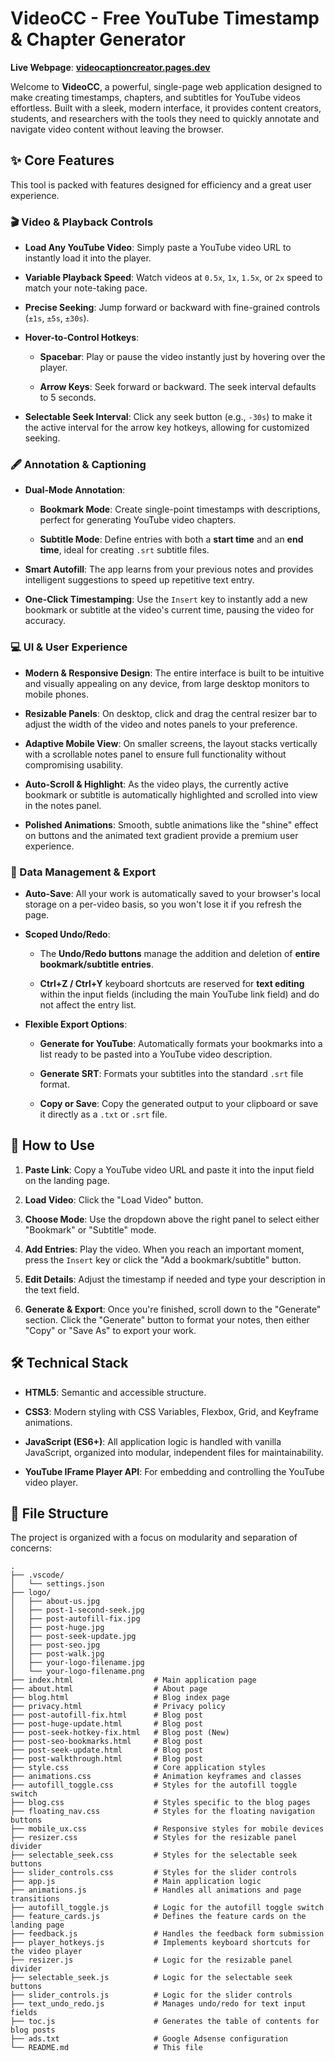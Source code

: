 # VideoCC - Free YouTube Timestamp & Chapter Generator

**Live Webpage**: **[videocaptioncreator.pages.dev](https://videocaptioncreator.pages.dev/)**

Welcome to **VideoCC**, a powerful, single-page web application designed to make creating timestamps, chapters, and subtitles for YouTube videos effortless. Built with a sleek, modern interface, it provides content creators, students, and researchers with the tools they need to quickly annotate and navigate video content without leaving the browser.

## ✨ Core Features

This tool is packed with features designed for efficiency and a great user experience.

### 🎬 Video & Playback Controls

-   **Load Any YouTube Video**: Simply paste a YouTube video URL to instantly load it into the player.
    
-   **Variable Playback Speed**: Watch videos at `0.5x`, `1x`, `1.5x`, or `2x` speed to match your note-taking pace.
    
-   **Precise Seeking**: Jump forward or backward with fine-grained controls (`±1s`, `±5s`, `±30s`).
    
-   **Hover-to-Control Hotkeys**:
    
    -   **Spacebar**: Play or pause the video instantly just by hovering over the player.
        
    -   **Arrow Keys**: Seek forward or backward. The seek interval defaults to 5 seconds.
        
-   **Selectable Seek Interval**: Click any seek button (e.g., `-30s`) to make it the active interval for the arrow key hotkeys, allowing for customized seeking.
    

### 🖋️ Annotation & Captioning

-   **Dual-Mode Annotation**:
    
    -   **Bookmark Mode**: Create single-point timestamps with descriptions, perfect for generating YouTube video chapters.
        
    -   **Subtitle Mode**: Define entries with both a **start time** and an **end time**, ideal for creating `.srt` subtitle files.
        
-   **Smart Autofill**: The app learns from your previous notes and provides intelligent suggestions to speed up repetitive text entry.
    
-   **One-Click Timestamping**: Use the `Insert` key to instantly add a new bookmark or subtitle at the video's current time, pausing the video for accuracy.
    

### 💻 UI & User Experience

-   **Modern & Responsive Design**: The entire interface is built to be intuitive and visually appealing on any device, from large desktop monitors to mobile phones.
    
-   **Resizable Panels**: On desktop, click and drag the central resizer bar to adjust the width of the video and notes panels to your preference.
    
-   **Adaptive Mobile View**: On smaller screens, the layout stacks vertically with a scrollable notes panel to ensure full functionality without compromising usability.
    
-   **Auto-Scroll & Highlight**: As the video plays, the currently active bookmark or subtitle is automatically highlighted and scrolled into view in the notes panel.
    
-   **Polished Animations**: Smooth, subtle animations like the "shine" effect on buttons and the animated text gradient provide a premium user experience.
    

### 💾 Data Management & Export

-   **Auto-Save**: All your work is automatically saved to your browser's local storage on a per-video basis, so you won't lose it if you refresh the page.
    
-   **Scoped Undo/Redo**:
    
    -   The **Undo/Redo buttons** manage the addition and deletion of **entire bookmark/subtitle entries**.
        
    -   **Ctrl+Z / Ctrl+Y** keyboard shortcuts are reserved for **text editing** within the input fields (including the main YouTube link field) and do not affect the entry list.
        
-   **Flexible Export Options**:
    
    -   **Generate for YouTube**: Automatically formats your bookmarks into a list ready to be pasted into a YouTube video description.
        
    -   **Generate SRT**: Formats your subtitles into the standard `.srt` file format.
        
    -   **Copy or Save**: Copy the generated output to your clipboard or save it directly as a `.txt` or `.srt` file.
        

## 🚀 How to Use

1.  **Paste Link**: Copy a YouTube video URL and paste it into the input field on the landing page.
    
2.  **Load Video**: Click the "Load Video" button.
    
3.  **Choose Mode**: Use the dropdown above the right panel to select either "Bookmark" or "Subtitle" mode.
    
4.  **Add Entries**: Play the video. When you reach an important moment, press the `Insert` key or click the "Add a bookmark/subtitle" button.
    
5.  **Edit Details**: Adjust the timestamp if needed and type your description in the text field.
    
6.  **Generate & Export**: Once you're finished, scroll down to the "Generate" section. Click the "Generate" button to format your notes, then either "Copy" or "Save As" to export your work.
    

## 🛠️ Technical Stack

-   **HTML5**: Semantic and accessible structure.
    
-   **CSS3**: Modern styling with CSS Variables, Flexbox, Grid, and Keyframe animations.
    
-   **JavaScript (ES6+)**: All application logic is handled with vanilla JavaScript, organized into modular, independent files for maintainability.
    
-   **YouTube IFrame Player API**: For embedding and controlling the YouTube video player.
    

## 📂 File Structure

The project is organized with a focus on modularity and separation of concerns:

```
.
├── .vscode/
│   └── settings.json
├── logo/
│   ├── about-us.jpg
│   ├── post-1-second-seek.jpg
│   ├── post-autofill-fix.jpg
│   ├── post-huge.jpg
│   ├── post-seek-update.jpg
│   ├── post-seo.jpg
│   ├── post-walk.jpg
│   ├── your-logo-filename.jpg
│   └── your-logo-filename.png
├── index.html                  # Main application page
├── about.html                  # About page
├── blog.html                   # Blog index page
├── privacy.html                # Privacy policy
├── post-autofill-fix.html      # Blog post
├── post-huge-update.html       # Blog post
├── post-seek-hotkey-fix.html   # Blog post (New)
├── post-seo-bookmarks.html     # Blog post
├── post-seek-update.html       # Blog post
├── post-walkthrough.html       # Blog post
├── style.css                   # Core application styles
├── animations.css              # Animation keyframes and classes
├── autofill_toggle.css         # Styles for the autofill toggle switch
├── blog.css                    # Styles specific to the blog pages
├── floating_nav.css            # Styles for the floating navigation buttons
├── mobile_ux.css               # Responsive styles for mobile devices
├── resizer.css                 # Styles for the resizable panel divider
├── selectable_seek.css         # Styles for the selectable seek buttons
├── slider_controls.css         # Styles for the slider controls
├── app.js                      # Main application logic
├── animations.js               # Handles all animations and page transitions
├── autofill_toggle.js          # Logic for the autofill toggle switch
├── feature_cards.js            # Defines the feature cards on the landing page
├── feedback.js                 # Handles the feedback form submission
├── player_hotkeys.js           # Implements keyboard shortcuts for the video player
├── resizer.js                  # Logic for the resizable panel divider
├── selectable_seek.js          # Logic for the selectable seek buttons
├── slider_controls.js          # Logic for the slider controls
├── text_undo_redo.js           # Manages undo/redo for text input fields
├── toc.js                      # Generates the table of contents for blog posts
├── ads.txt                     # Google Adsense configuration
└── README.md                   # This file

```
